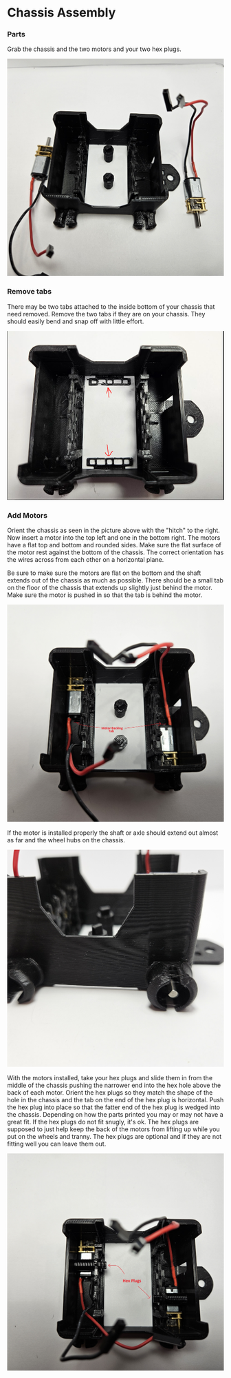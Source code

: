 # Chassis Assembly

### Parts

Grab the chassis and the two motors and your two hex plugs.

![Chassis and Motors Not Installed](/lessons/images/assembly/chassis_motors_1.jpg)


### Remove tabs

There may be two tabs attached to the inside bottom of your chassis that need removed.  Remove the two tabs if they are on your chassis.  They should easily bend and snap off with little effort.  

![Remove Tabs](/lessons/images/assembly/chassis_tabs.PNG)  


### Add Motors

Orient the chassis as seen in the picture above with the "hitch" to the right.
Now insert a motor into the top left and one in the bottom right.  The motors have a flat top and bottom and rounded sides. Make sure the flat surface of the motor rest against the bottom of the chassis.  The correct orientation has the wires across from each other on a horizontal plane.

Be sure to make sure the motors are flat on the bottom and the shaft extends out of the chassis as much as possible.  There should be a small tab on the floor of the chassis that extends up slightly just behind the motor.  Make sure the motor is pushed in so that the tab is behind the motor. 

![Chassis and Motors Installed](/lessons/images/assembly/chassis_motors_installed.jpg)

If the motor is installed properly the shaft or axle should extend out almost as far and the wheel hubs on the chassis.


![Chassis and Motors Installed](/lessons/images/assembly/chassis_motor_shaft.jpg)

With the motors installed, take your hex plugs and slide them in from the middle of the chassis pushing the narrower end into the hex hole above the back of each motor.
Orient the hex plugs so they match the shape of the hole in the chassis and the tab on the end of the hex plug is horizontal.  Push the hex plug into place so that the fatter end of the hex plug is wedged into the chassis. Depending on how the parts printed you may or may not have a great fit.  If the hex plugs do not fit snugly, it's ok.  The hex plugs are supposed to just help keep the back of the motors from lifting up while you put on the wheels and tranny.  The hex plugs are optional and if they are not fitting well you can leave them out.

![Chassis and Motors Installed](/lessons/images/assembly/chassis_motor_hexplugs.jpg)